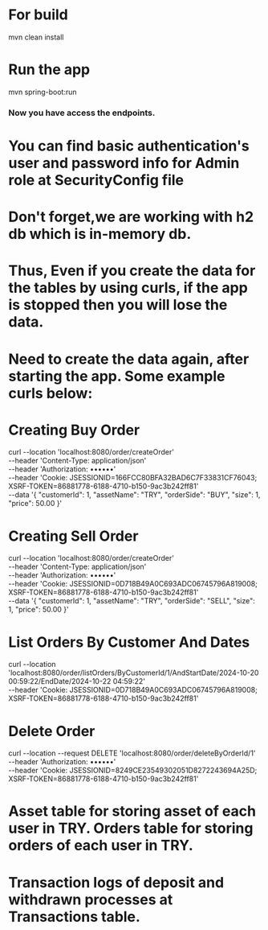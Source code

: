 # For build 
mvn clean install
# Run the app 
mvn spring-boot:run
### Now you have access the endpoints.
# You can find basic authentication's user and password info for Admin role at SecurityConfig file
# Don't forget,we are working with h2 db which is in-memory db.
# Thus, Even if you create the data for the tables by using curls, if the app is stopped then you will lose the data.
# Need to create the data again, after starting the app. Some example curls below:

# Creating Buy Order 
curl --location 'localhost:8080/order/createOrder' \
--header 'Content-Type: application/json' \
--header 'Authorization: ••••••' \
--header 'Cookie: JSESSIONID=166FCC80BFA32BAD6C7F33831CF76043; XSRF-TOKEN=86881778-6188-4710-b150-9ac3b242ff81' \
--data '{
"customerId": 1,
"assetName": "TRY",
"orderSide": "BUY",
"size": 1,
"price": 50.00
}'


# Creating Sell Order
curl --location 'localhost:8080/order/createOrder' \
--header 'Content-Type: application/json' \
--header 'Authorization: ••••••' \
--header 'Cookie: JSESSIONID=0D718B49A0C693ADC06745796A819008; XSRF-TOKEN=86881778-6188-4710-b150-9ac3b242ff81' \
--data '{
"customerId": 1,
"assetName": "TRY",
"orderSide": "SELL",
"size": 1,
"price": 50.00
}'

# List Orders By Customer And Dates

curl --location 'localhost:8080/order/listOrders/ByCustomerId/1/AndStartDate/2024-10-20 00:59:22/EndDate/2024-10-22 04:59:22' \
--header 'Cookie: JSESSIONID=0D718B49A0C693ADC06745796A819008; XSRF-TOKEN=86881778-6188-4710-b150-9ac3b242ff81'

# Delete Order

curl --location --request DELETE 'localhost:8080/order/deleteByOrderId/1' \
--header 'Authorization: ••••••' \
--header 'Cookie: JSESSIONID=8249CE23549302051D8272243694A25D; XSRF-TOKEN=86881778-6188-4710-b150-9ac3b242ff81'


# Asset table for storing asset of each user in TRY. Orders table for storing orders of each user in TRY.
# Transaction logs of deposit and withdrawn processes at Transactions table. 
